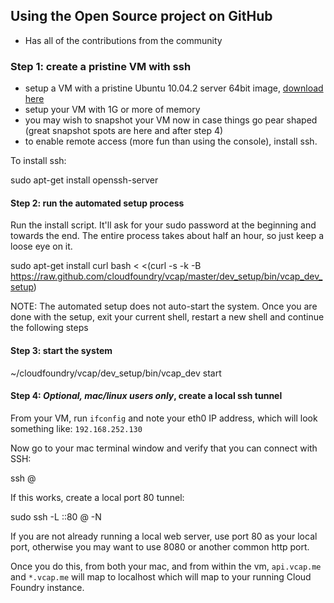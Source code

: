 ## Using the Open Source project on GitHub

- Has all of the contributions from the community

### Step 1: create a pristine VM with ssh

* setup a VM with a pristine Ubuntu 10.04.2 server 64bit image,
[download here](http://www.ubuntu.com/download/ubuntu/download)
* setup your VM with 1G or more of memory
* you may wish to snapshot your VM now in case things go pear shaped
(great snapshot spots are here and after step 4)
* to enable remote access (more fun than using the console), install ssh.

To install ssh:

  sudo apt-get install openssh-server

#### Step 2: run the automated setup process
Run the install script. It'll ask for your sudo password at the beginning and
towards the end. The entire process takes about half an hour, so just keep a
loose eye on it.

   sudo apt-get install curl
   bash < <(curl -s -k -B https://raw.github.com/cloudfoundry/vcap/master/dev_setup/bin/vcap_dev_setup)

NOTE: The automated setup does not auto-start the system. Once you are
done with the setup, exit your current shell, restart a new shell and continue
the following steps

#### Step 3: start the system

  ~/cloudfoundry/vcap/dev_setup/bin/vcap_dev start

#### Step 4: *Optional, mac/linux users only*, create a local ssh tunnel

From your VM, run `ifconfig` and note your eth0 IP address, which will look something like: `192.168.252.130`

Now go to your mac terminal window and verify that you can connect with SSH:

  ssh <your VM user>@<VM IP address>

If this works, create a local port 80 tunnel:

  sudo ssh -L <local-port>:<VM IP address>:80 <your VM user>@<VM IP address> -N

If you are not already running a local web server, use port 80 as your local port,
otherwise you may want to use 8080 or another common http port.

Once you do this, from both your mac, and from within the vm, `api.vcap.me` and `*.vcap.me`
will map to localhost which will map to your running Cloud Foundry instance.


